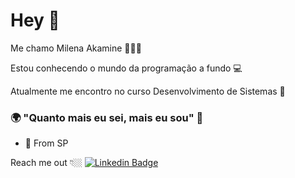 # Hey 👋


Me chamo Milena Akamine  👩🇧🇷

Estou conhecendo o mundo da programação a fundo 💻

Atualmente me encontro no curso Desenvolvimento de Sistemas  🚩

### 🌍 "Quanto mais eu sei, mais eu sou" 🧠

- 📍 From SP 

Reach me out 👇🏼
[![Linkedin Badge](https://img.shields.io/badge/-LinkedIn-blue?style=flat-square&logo=Linkedin&logoColor=white&link=https://www.linkedin.com/in//milena-akamine-7a12041b2/)](https://www.linkedin.com/in//milena-akamine-7a12041b2/)
